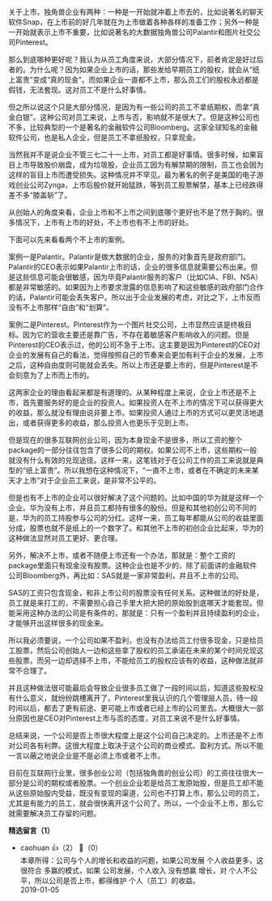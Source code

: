 关于上市，独角兽企业有两种：一种是一开始就冲着上市去的，比如说著名的聊天软件Snap，在上市前的好几年就在为上市做着各种各样的准备工作；另外一种是一开始就表示上市不重要，比如说著名的大数据独角兽公司Palantir和图片社交公司Pinterest。

那么到底哪种更好呢？我认为从员工角度来说，大部分情况下，前者肯定是好过后者的。为什么呢？因为如果企业上市的话，那些发给早期员工的股权，就会从“纸上富贵”变成“真的现金”。而如果企业一直都不上市，那么员工们的股权永远都是假钱，无法套现。这对员工不是什么好事情。

但之所以说这个只是大部分情况，是因为有一些公司的员工不拿纸期权，而拿“真金白银”。这种公司对员工来说，上市与否，影响就不是很大了。但是这种公司也不多，比较典型的一个是著名的金融软件公司Bloomberg。这家全球知名的金融软件公司，也是私人企业，但是员工不拿纸股权，只拿现金。

当然我并不是说企业不管三七二十一上市，对员工都是好事情。很多时候，如果盲目上市导致股价崩盘，成为垃圾股，企业员工因为有解禁期的限制，员工也会因为这样的盲目上市而遭受损失。这种情况并不罕见。最为著名的例子是美国的电子游戏创业公司Zynga，上市后股价就开始猛跌，等到员工股票解禁，基本上已经跌得差不多“膝盖斩”了。

从创始人的角度来看，企业上市和不上市之间到底哪个更好也不是了然于胸的。很多情况下，上市有上市的好处，不上市也有不上市的好处。

下面可以先来看看两个不上市的案例。

案例一是Palantir。Palantir是做大数据的企业，服务的对象首先是政府部门。Palantir的CEO表示如果Palantir上市的话，企业的很多信息就需要公布出来。但是这些信息可能会很敏感，因为毕竟Palantir服务的客户（比如CIA、FBI、NSA）都是非常敏感的。如果因为上市要求泄露的信息影响了和这些敏感的政府部门合作的话，Palantir可能会丢失客户。所以出于企业发展的考虑，对比之下，上市反而没有不上市那样“自由”和“划算”。

案例二是Pinterest。Pinterest作为一个图片社交公司，上市显然应该是终极目标。因为它的营收主要还是靠广告，不存在着敏感客户影响收入的问题。但是Pinterest的CEO表示过，他的公司不急于上市。这主要是因为Pinterest的CEO对企业的发展有自己的看法，觉得按照自己的节奏来会更加有利于企业的发展，上市之后，这种自由度则可能就会丢失。所以上市还是要上市的，但是Pinterest是不会刻意为了上市而上市的。

这两家企业的理由看起来都是有道理的。从某种程度上来说，企业上市还是不上市，首先要服务好的是企业的投资人。如果投资人在不上市的情况下可以获得更大的收益，那么就没有理由说非要上市。如果投资人通过上市的方式可以更灵活地退出，或者获得更多的收益，那么投资人也更乐于见到上市。

但是现在的很多互联网创业公司，因为本身现金不是很多，所以工资的整个package的一部分往往包含了很多公司的期权。如果公司不上市，这些期权一般就没有什么有效的兑现途径。这样一来，这笔钱对于在公司工作的员工来说就是典型的“纸上富贵”。所以我想在这种情况下，“一直不上市，或者在不确定的未来某天才上市”对于企业员工来说，是非常不公平的。

但是也有不上市的企业可以很好解决了这个问题的。比如中国的华为就是这样一个企业。华为没有上市，并且员工都持有很多的股份。但是和其他初创公司不同的是，华为的员工持股参与公司的分红。这样一来，员工每年都能从公司的收益里面分成，股票也就不是纸上的一个数字了。和其他不上市的初创企业比起来，华为的这种做法显然对员工更好、更合理。

另外，解决不上市，或者不随便上市还有一个办法，那就是：整个工资的package里面只有现金没有股票。这种企业也是不少的，除了前面讲的金融软件公司Bloomberg外，再比如：SAS就是一家非常盈利，并且不上市的公司。

SAS的工资只包含现金，和非上市公司的股票没有任何关系。这种做法的好处是，员工就是来打工的，不需要担心自己手里大把大把的原始股到底哪天才能套现。但能采用这种办法的公司是有条件的，那就是：只有一个盈利并且持续盈利的企业，才能够开出这样很多的现金来。

所以我必须要说，一个公司如果不盈利，也没有办法给员工付很多现金，只是给员工股票，然后公司创始人一边和这些拿了股权的员工承诺在未来的某个时间兑现这些股票，而另一边却选择不上市，不能给员工的股权应该有的收益，这种做法就非常不合理了。

并且这种做法很可能最后会导致企业很多员工做了一段时间以后，知道这些股权没有什么意义，就纷纷跳槽离开了。Pinterest里我认识的几个管理层人员，待一段时间以后，都去了更有前途、更可能上市或者已经上市的公司里去。大概很大一部分原因也是CEO对Pinterest上市与否的态度，对员工来说不是什么好事情。

总结来说，一个公司是否上市很大程度上是这个公司自己决定的。上市还是不上市对公司各有利弊。这很大程度上取决于这个公司的商业模式、盈利方式。所以不能一言以蔽之地说企业是不是必须上市或者不上市。

目前在互联网行业里，很多创业公司（包括独角兽的创业公司）的工资往往很大一部分是公司的期权或者股票。一个创业企业若是给员工发原始股，但是员工却不能从这些原始股内受益，既没有变现的渠道，公司也不打算上市，那么公司的员工，尤其是有能力的员工，就会很快离开这个公司了。所以，一个企业不上市，那么它就需要解决员工存留的问题。
<div><strong>精选留言（1）</strong></div><ul>
<li><span>caohuan</span> 👍（2） 💬（0）<div>本章所得：公司与个人的增长和收益的问题，如果公司发展 个人收益更多，这很符合 多赢的模式，如果 公司发展，个人收入 没有想赢 增长，对 个人不公平，所以公司是否上市，都得维护 个人（员工）的收益。</div>2019-01-05</li><br/>
</ul>